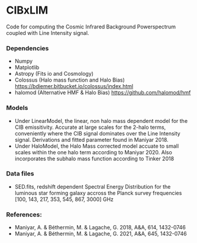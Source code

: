 # CIBxLIM

Code for computing the Cosmic Infrared Background Powerspectrum coupled with Line Intensity signal. 

### Dependencies
- Numpy
- Matplotlib
- Astropy (Fits io and Cosmology)
- Colossus (Halo mass function and Halo Bias) https://bdiemer.bitbucket.io/colossus/index.html
- halomod (Alternative HMF & Halo Bias) https://github.com/halomod/hmf

### Models
- Under LinearModel, the linear, non halo mass dependent model for the CIB emissitivity. Accurate at large scales for the 2-halo terms, conveniently where the CIB signal dominates over the Line Intensity signal. Derivations and fitted parameter found in Maniyar 2018.
- Under HaloModel, the Halo Mass corrected model accuate to small scales within the one halo term according to Maniyar 2020. Also incorporates the subhalo mass function according to Tinker 2018

### Data files
- SED.fits, redshift dependent Spectral Energy Distribution for the luminous star forming galaxy accross the Planck survey frequencies \[100, 143, 217, 353, 545, 867, 3000] GHz

### References:
- Maniyar, A. & Béthermin, M. & Lagache, G. 2018, A&A, 614, 1432-0746
- Maniyar, A. & Béthermin, M. & Lagache, G. 2021, A&A, 645, 1432-0746
